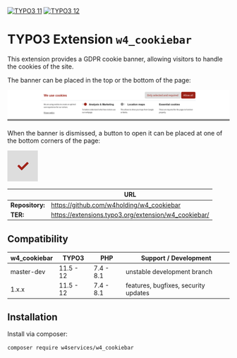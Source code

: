 [![TYPO3 11](https://img.shields.io/badge/TYPO3-11-orange.svg)](https://get.typo3.org/version/11) [![TYPO3 12](https://img.shields.io/badge/TYPO3-12-orange.svg)](https://get.typo3.org/version/12)

# TYPO3 Extension `w4_cookiebar` 

This extension provides a GDPR cookie banner, allowing visitors to handle the cookies of the site.

The banner can be placed in the top or the bottom of the page:

![Banner](Documentation/Images/1.png?raw=true "Banner")

When the banner is dismissed, a button to open it can be placed at one of the bottom corners of the page:

![Button](Documentation/Images/2.png?raw=true "Button")

|                  | URL                                                  |
|------------------|------------------------------------------------------|
| **Repository:**  | https://github.com/w4holding/w4_cookiebar            |
| **TER:**         | https://extensions.typo3.org/extension/w4_cookiebar/ |

## Compatibility

| w4_cookiebar | TYPO3     | PHP       | Support / Development                |
|--------------|-----------|-----------|--------------------------------------|
| master-dev   | 11.5 - 12 | 7.4 - 8.1 | unstable development branch          |
| 1.x.x        | 11.5 - 12 | 7.4 - 8.1 | features, bugfixes, security updates |

## Installation

Install via composer:

    composer require w4services/w4_cookiebar
